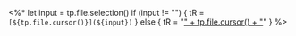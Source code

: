 <%* 
let input = tp.file.selection()
if (input != "") {
	tR = `[${tp.file.cursor()}](${input})`
} else {
	tR = "[" + tp.file.cursor() + "]()"
}
%> 